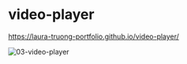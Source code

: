 # video-player
https://laura-truong-portfolio.github.io/video-player/

![03-video-player](https://user-images.githubusercontent.com/11521905/235499254-3a6d8678-ecbf-4f62-b5ce-3e737d46f170.png)
